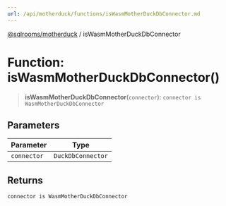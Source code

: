 ```yaml
---
url: /api/motherduck/functions/isWasmMotherDuckDbConnector.md
---
```

[@sqlrooms/motherduck](../index.md) / isWasmMotherDuckDbConnector

# Function: isWasmMotherDuckDbConnector()

> **isWasmMotherDuckDbConnector**(`connector`): `connector is WasmMotherDuckDbConnector`

## Parameters

| Parameter | Type |
| ------ | ------ |
| `connector` | `DuckDbConnector` |

## Returns

`connector is WasmMotherDuckDbConnector`
